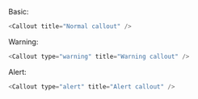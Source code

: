 Basic:
```js
<Callout title="Normal callout" />
```
Warning:
```js
<Callout type="warning" title="Warning callout" />
```
Alert:
```js
<Callout type="alert" title="Alert callout" />
```